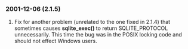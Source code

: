 ### 2001\-12\-06 (2\.1\.5\)

1. Fix for another problem (unrelated to the one fixed in 2\.1\.4\)
 that sometimes causes **sqlite\_exec()** to return SQLITE\_PROTOCOL
 unnecessarily. This time the bug was
 in the POSIX locking code and should not effect Windows users.




